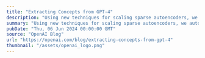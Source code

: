 ```yaml
---
title: "Extracting Concepts from GPT-4"
description: "Using new techniques for scaling sparse autoencoders, we automatically identified 16 million patterns in GPT-4's computations."
summary: "Using new techniques for scaling sparse autoencoders, we automatically identified 16 million patterns in GPT-4's computations."
pubDate: "Thu, 06 Jun 2024 00:00:00 GMT"
source: "OpenAI Blog"
url: "https://openai.com/blog/extracting-concepts-from-gpt-4"
thumbnail: "/assets/openai_logo.png"
---
```


